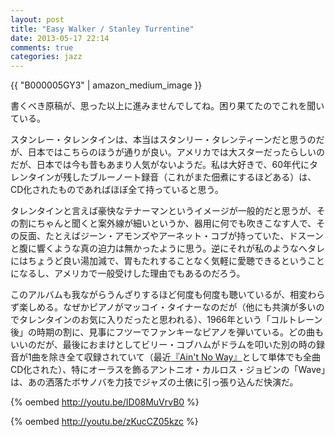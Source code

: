 ```yaml
---
layout: post
title: "Easy Walker / Stanley Turrentine"
date: 2013-05-17 22:14
comments: true
categories: jazz
---
```

{{ "B000005GY3" | amazon_medium_image }}

書くべき原稿が、思った以上に進みませんでしてね。困り果てたのでこれを聞いている。

スタンレー・タレンタインは、本当はスタンリー・タレンティーンだと思うのだが、日本ではこちらのほうが通りが良い。アメリカでは大スターだったらしいのだが、日本では今も昔もあまり人気がないようだ。私は大好きで、60年代にタレンタインが残したブルーノート録音（これがまた佃煮にするほどある）は、CD化されたものであればほぼ全て持っていると思う。

<!--more-->

タレンタインと言えば豪快なテナーマンというイメージが一般的だと思うが、その割にちゃんと聞くと案外線が細いというか、器用に何でも吹きこなす人で、その反面、たとえばジーン・アモンズやアーネット・コブが持っていた、ドスーンと腹に響くような真の迫力は無かったように思う。逆にそれが私のようなへタレにはちょうど良い湯加減で、胃もたれすることなく気軽に愛聴できるということになるし、アメリカで一般受けした理由でもあるのだろう。

このアルバムも我ながらうんざりするほど何度も何度も聴いているが、相変わらず楽しめる。なぜかピアノがマッコイ・タイナーなのだが（他にも共演が多いのでタレンタインのお気に入りだったと思われる）、1966年という「コルトレーン後」の時期の割に、見事にフツーでファンキーなピアノを弾いている。どの曲もいいのだが、最後におまけとしてビリー・コブハムがドラムを叩いた別の時の録音が1曲を除き全て収録されていて（最近[『Ain't No Way』](http://www.amazon.co.jp/gp/product/B00822FIPA?ie=UTF8&camp=1207&creative=8411&creativeASIN=B00822FIPA&linkCode=shr&tag=myhumangetsme-22&qid=1368796009&sr=8-1&keywords=Ain%27t+No+Way+Stanley+Turrentine)として単体でも全曲CD化された）、特にオーラスを飾るアントニオ・カルロス・ジョビンの「Wave」は、あの洒落たボサノバを力技でジャズの土俵に引っ張り込んだ快演だ。

{% oembed http://youtu.be/ID08MuVrvB0 %}

{% oembed http://youtu.be/zKucCZ05kzc %}